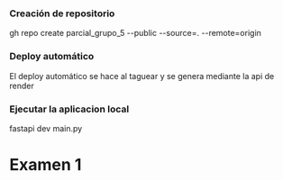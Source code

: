 ### Creación de repositorio

 gh repo create parcial_grupo_5 --public --source=. --remote=origin

### Deploy automático
El deploy automático se hace al taguear y se genera mediante la api de render

 ### Ejecutar la aplicacion local
 fastapi dev main.py

 # Examen  1